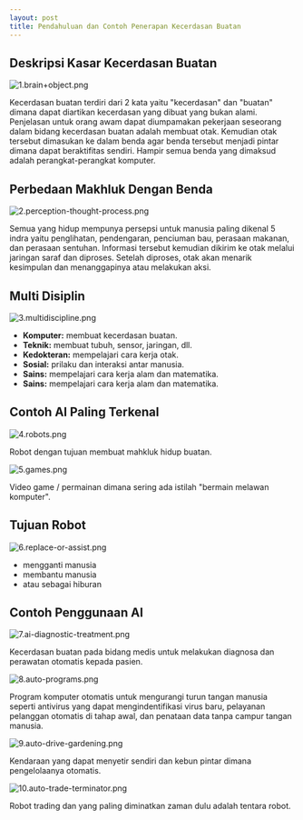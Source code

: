 ```yaml
---
layout: post
title: Pendahuluan dan Contoh Penerapan Kecerdasan Buatan
---
```

## Deskripsi Kasar Kecerdasan Buatan

![1.brain+object.png](https://images.hive.blog/DQmcvwUtjzGumsC3A7xJW6ebyuBKvyHAhNUAtgqgi7w9cce/1.brain+object.png)

Kecerdasan buatan terdiri dari 2 kata yaitu "kecerdasan" dan "buatan" dimana dapat diartikan kecerdasan yang dibuat yang bukan alami. Penjelasan untuk orang awam dapat diumpamakan pekerjaan seseorang dalam bidang kecerdasan buatan adalah membuat otak. Kemudian otak tersebut dimasukan ke dalam benda agar benda tersebut menjadi pintar dimana dapat beraktifitas sendiri. Hampir semua benda yang dimaksud adalah perangkat-perangkat komputer.



## Perbedaan Makhluk Dengan Benda

![2.perception-thought-process.png](https://images.hive.blog/DQmX28zNEpcMG1czj5YFUDz8qDqfGkxc5GwWb6TryUDdqFR/2.perception-thought-process.png)

Semua yang hidup mempunya persepsi untuk manusia paling dikenal 5 indra yaitu penglihatan, pendengaran, penciuman bau, perasaan makanan, dan perasaan sentuhan. Informasi tersebut kemudian dikirim ke otak melalui jaringan saraf dan diproses. Setelah diproses, otak akan menarik kesimpulan dan menanggapinya atau melakukan aksi.



## Multi Disiplin

![3.multidiscipline.png](https://images.hive.blog/DQmeNsFRxCMVQTerirZAEqMe88K2t8PWrugYMiT383YjCVf/3.multidiscipline.png)

*   **Komputer:** membuat kecerdasan buatan.
*   **Teknik:** membuat tubuh, sensor, jaringan, dll.
*   **Kedokteran:** mempelajari cara kerja otak.
*   **Sosial:** prilaku dan interaksi antar manusia.
*   **Sains:** mempelajari cara kerja alam dan matematika.
*   **Sains:** mempelajari cara kerja alam dan matematika.





## Contoh AI Paling Terkenal

![4.robots.png](https://images.hive.blog/DQmNRTnpn1zRDHosvdQMR19qhzsL9c8KaLMEPoafoFu9UmY/4.robots.png)

Robot dengan tujuan membuat mahkluk hidup buatan.

![5.games.png](https://images.hive.blog/DQmR4DZE3RLZZee1cqckPQeLrzPuvifNEWdjub6NaYcQeP7/5.games.png)

Video game / permainan dimana sering ada istilah "bermain melawan komputer".



## Tujuan Robot

![6.replace-or-assist.png](https://images.hive.blog/DQmRo5JiQq9P6RNvHXsVq7o9H9zgVGUAoLxUhENgtrkhE1g/6.replace-or-assist.png)

*   mengganti manusia
*   membantu manusia
*   atau sebagai hiburan





## Contoh Penggunaan AI

![7.ai-diagnostic-treatment.png](https://images.hive.blog/DQmcbBKFAtnrEq7JGyhAZQAkQXMHXXj5HGvupSNu79mWzaV/7.ai-diagnostic-treatment.png)

Kecerdasan buatan pada bidang medis untuk melakukan diagnosa dan perawatan otomatis kepada pasien.

![8.auto-programs.png](https://images.hive.blog/DQmU2VB7UdDoYUgSgVyPn7Y3j4G9eydVXHdDUxLnWBrp4LU/8.auto-programs.png)

Program komputer otomatis untuk mengurangi turun tangan manusia seperti antivirus yang dapat mengindentifikasi virus baru, pelayanan pelanggan otomatis di tahap awal, dan penataan data tanpa campur tangan manusia.

![9.auto-drive-gardening.png](https://images.hive.blog/DQmTshZkAJDBNsggjrMKgX4q1mVscDvYjRu4enbHHTVXzZz/9.auto-drive-gardening.png)

Kendaraan yang dapat menyetir sendiri dan kebun pintar dimana pengelolaanya otomatis.

![10.auto-trade-terminator.png](https://images.hive.blog/DQmbxrS3xfT76sLsNNj9pbgMrpyfFRmVJP1UDP17pDyMtA6/10.auto-trade-terminator.png)

Robot trading dan yang paling diminatkan zaman dulu adalah tentara robot.

